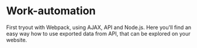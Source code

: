 # Work-automation
First tryout with Webpack, using AJAX, API and Node.js. Here you'll find an easy way how to use exported data from API, that can be explored on your website.
